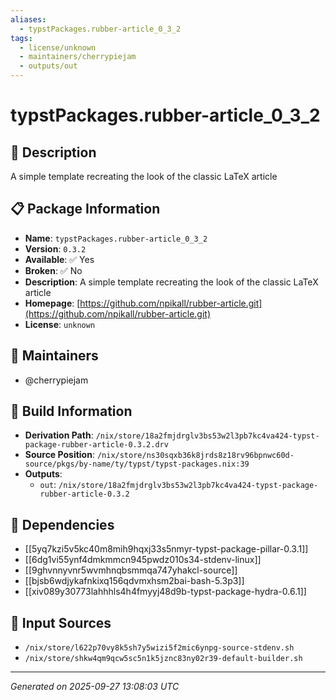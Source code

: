 ```yaml
---
aliases:
  - typstPackages.rubber-article_0_3_2
tags:
  - license/unknown
  - maintainers/cherrypiejam
  - outputs/out
---
```


# typstPackages.rubber-article_0_3_2

## 📝 Description

A simple template recreating the look of the classic LaTeX article

## 📋 Package Information

- **Name**: `typstPackages.rubber-article_0_3_2`
- **Version**: `0.3.2`
- **Available**: ✅ Yes
- **Broken**: ✅ No
- **Description**: A simple template recreating the look of the classic LaTeX article
- **Homepage**: [https://github.com/npikall/rubber-article.git](https://github.com/npikall/rubber-article.git)
- **License**: `unknown`
## 👥 Maintainers

- @cherrypiejam


## 🔧 Build Information

- **Derivation Path**: `/nix/store/18a2fmjdrglv3bs53w2l3pb7kc4va424-typst-package-rubber-article-0.3.2.drv`
- **Source Position**: `/nix/store/ns30sqxb36k8jrds8z18rv96bpnwc60d-source/pkgs/by-name/ty/typst/typst-packages.nix:39`
- **Outputs**:
  - `out`:  `/nix/store/18a2fmjdrglv3bs53w2l3pb7kc4va424-typst-package-rubber-article-0.3.2`

## 🔗 Dependencies

- [[5yq7kzi5v5kc40m8mih9hqxj33s5nmyr-typst-package-pillar-0.3.1]]
- [[6dg1vi55ynf4dmkmmcn945pwdz010s34-stdenv-linux]]
- [[9ghvnnyvnr5wvmhnqbsmmqa747yhakcl-source]]
- [[bjsb6wdjykafnkixq156qdvmxhsm2bai-bash-5.3p3]]
- [[xiv089y30773lahhhls4h4fmyyj48d9b-typst-package-hydra-0.6.1]]

## 📁 Input Sources

- `/nix/store/l622p70vy8k5sh7y5wizi5f2mic6ynpg-source-stdenv.sh`
- `/nix/store/shkw4qm9qcw5sc5n1k5jznc83ny02r39-default-builder.sh`

---
*Generated on 2025-09-27 13:08:03 UTC*
